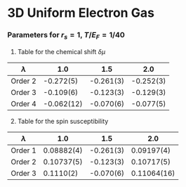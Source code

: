 # 3D Uniform Electron Gas

### Parameters for $r_s=1$, $T/E_F=1/40$

1. Table for the chemical shift $\delta \mu$

| $\lambda$ | 1.0        | 1.5       | 2.0       |
| --------- | ---------- | --------- | --------- |
| Order 2   | -0.272(5)  | -0.261(3) | -0.252(3) |
| Order 3   | -0.109(6)  | -0.123(3) | -0.129(3) |
| Order 4   | -0.062(12) | -0.070(6) | -0.077(5) |

2. Table for the spin susceptibility

| $\lambda$ | 1.0        | 1.5       | 2.0         |
| --------- | ---------- | --------- | ----------- |
| Order 1   | 0.08882(4) | -0.261(3) | 0.09197(4)  |
| Order 2   | 0.10737(5) | -0.123(3) | 0.10717(5)  |
| Order 3   | 0.1110(2)  | -0.070(6) | 0.11064(16) |

